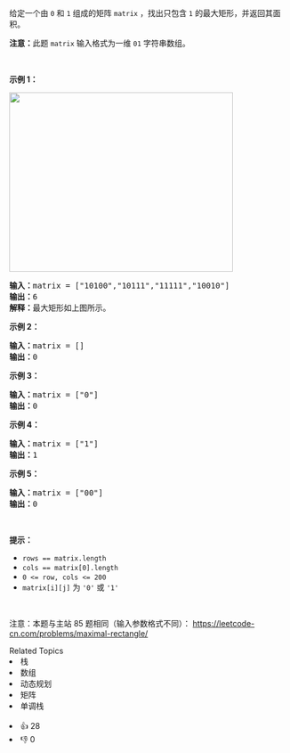 <p>给定一个由&nbsp;<code>0</code> 和 <code>1</code>&nbsp;组成的矩阵 <code>matrix</code>&nbsp;，找出只包含 <code>1</code> 的最大矩形，并返回其面积。</p>

<p><strong>注意：</strong>此题 <code>matrix</code>&nbsp;输入格式为一维 <code>01</code> 字符串数组。</p>

<p>&nbsp;</p>

<p><strong>示例 1：</strong></p>

<p><img alt="" src="https://assets.leetcode.com/uploads/2020/09/14/maximal.jpg" style="width: 402px; height: 322px;" /></p>

<pre>
<strong>输入：</strong>matrix = ["10100","10111","11111","10010"]
<strong>输出：</strong>6
<strong>解释：</strong>最大矩形如上图所示。
</pre>

<p><strong>示例 2：</strong></p>

<pre>
<strong>输入：</strong>matrix = []
<strong>输出：</strong>0
</pre>

<p><strong>示例 3：</strong></p>

<pre>
<strong>输入：</strong>matrix = ["0"]
<strong>输出：</strong>0
</pre>

<p><strong>示例 4：</strong></p>

<pre>
<strong>输入：</strong>matrix = ["1"]
<strong>输出：</strong>1
</pre>

<p><strong>示例 5：</strong></p>

<pre>
<strong>输入：</strong>matrix = ["00"]
<strong>输出：</strong>0
</pre>

<p>&nbsp;</p>

<p><strong>提示：</strong></p>

<ul>
	<li><code>rows == matrix.length</code></li>
	<li><code>cols == matrix[0].length</code></li>
	<li><code>0 &lt;= row, cols &lt;= 200</code></li>
	<li><code>matrix[i][j]</code> 为 <code>'0'</code> 或 <code>'1'</code></li>
</ul>

<p>&nbsp;</p>

<p>注意：本题与主站 85 题相同（输入参数格式不同）：&nbsp;<a href="https://leetcode-cn.com/problems/maximal-rectangle/">https://leetcode-cn.com/problems/maximal-rectangle/</a></p>
<div><div>Related Topics</div><div><li>栈</li><li>数组</li><li>动态规划</li><li>矩阵</li><li>单调栈</li></div></div><br><div><li>👍 28</li><li>👎 0</li></div>